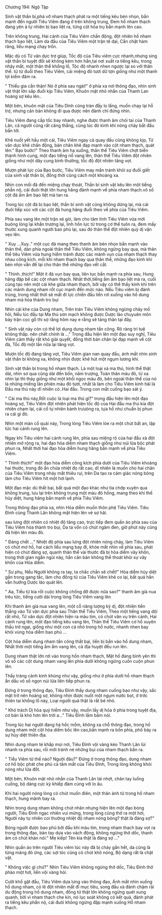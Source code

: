 




Chương 194: Ngộ Tập


Sinh vật thần bí,phá vỡ nham thạch phát ra một tiếng kêu bén nhọn, bắn mạnh đến người Tiêu Viêm đang ở trên không trung, Đem hồ nham thạch đang yên ả tự nhiên bị bạo liệt ra, từng cột hỏa trụ bắn mạnh lên cao.

Trên không trung, Hai cánh của Tiêu Viêm chấn động, đột nhiên hồ nham thạch bạo liệt, Làm da đầu của Tiêu Viêm một trận tê dại, Cắn chặt hàm răng, liều mạng chạy trốn.

Mặc dù có Tử vân dực trợ giúp, Tốc độ của Tiêu viêm cực nhanh,nhưng sing vật thần bí tuyệt đối sẽ không kém hơn hắn,tai nơi xuất ra tiếng kêu, trong nháy mắt, một thân thể khổng lồ, Tộc độ nhanh nhen ngược lại so với thân thể. từ từ đuổi theo Tiêu Viêm, cái miệng đỏ tươi dữ tợn giống như một thanh lợi kiếm đâm ra.

" Thiếu gia cẩn thận! Nó ở phía sau ngài!" ở phía xa nơi thông đạo, nhìn sinh vật thật lớn sắp đuổi kịp Tiêu Viêm, Khuôn mặt nhỏ nhắn của Thanh Lan hoảng sợ kêu lên..

Một bên, khuôn mặt của Tiêu Dỉnh cũng tràn đầy lo lắng, muốn chạy lại hỗ trợ, nhưng căn bản không đi qua được nên đành chỉ đứng nhìn.

Tiêu Viêm đang cấp tốc bay nhanh, nghe được thanh âm chói tai của Thanh Lân, cả người cũng rất căng thẳng, cùng lúc đó kình khí nóng chảy bắt đầu bắn tới.

Khẽ nuốt yết hầu một cái, Tiêu Viêm ngay cả quay đầu cũng không kịp, Tử vân dực khẽ chấn động, bàn chân khẽ đạp mạnh vào cột nham thạch, quát lên:" Bạo bước!" Theo thanh âm hạ xuống, thân thể Tiêu Viêm chợt biến thành hình cung, một đạo tiếng nổ vang lên, thân thể Tiêu Viêm đột nhiên giống như một dây cung bình thường, tốc độ đột nhiên tăng vọt.

Mượn phát lực của Bạo bước, Tiêu Viêm may mắn tránh khỏi sự đuổi giết của sinh vật thần bí, đồng thời cũng cách một khoảng xa.

Nhìn con mồi đã đến miệng chạy thoát, Thần bí sinh vật kêu lên một tiếng phẫn nộ, cái đuôi thật lớn hung hăng đánh mạnh về phía nham thạch.vô số cột đá ầm ầm bạo liệt mà tan ra.

Trong lúc cột đá bị bạo liệt, thần bí sinh vật cũng không dừng lại, mà cái đuôi tiếp xúc với các cột đá hung hăng đuổi theo về phía của Tiêu Viêm.

Phía sau vang lên một trận xé gió, làm cho tâm tình Tiêu Viêm vừa mới buông lỏng lại khẩn trương lại, linh hồn lực từ trong cơ thể tuôn ra, đem mấy thước xung quanh người bao phủ lại, sau đó thân thể đột nhiên quỷ dị vặn vẹo lên.

" Xuy …Xuy.." một cục đá mang theo thanh âm bén nhọn bắn mạnh vào thân thể, dán phía ngoài thân thể Tiêu Viêm, không ngừng bay qua, mà thân thể tiêu Viêm vừa hung hiểm tránh được các mảnh vụn của nham thạch thay nhau công kích. mỗi khi nham thach bay qua thân thể, những đạo kình khí bén nhịn vẫn để lại cho thân thể những đạo vết cắt.

" Thình..thịch!" Một ít đá vụn bay qua, liên tục bắn mạnh ra phía sau, Hung hăng đập bể các cột nham thạch. Nhât thời,tiếng ầm ầm bạo liệt mà ra, cuối cùng tạo nên một cái khe giữa nham thạch, bởi vậy có thể thấy kinh khí trên các mảnh dung nham rốt cục mạnh đến mức nào. Nếu Tiêu viêm bị đánh trúng, trong nhất thời sẽ mất đi lực chiến đấu liền rơi xuống vào hồ dung nham mà hóa thành tro bụi

Nhìn cái khe của Dung nham, Trên trán Tiêu Viêm không ngừng chảy mồ hôi, Nếu lúc đầu tại Ma thú sơn mạch không được Dược lão chuyuên môn bày trận cọc gỗ thì sợ rằng hôm nay e rằng sẽ táng thân tại đây.

" Sinh vật này còn có thể lợi dụng dung nham tấn công. Rõ ràng trí tuệ không thấp. nên chết chính là …" Trong đầu hiện lên một đạo suy nghĩ, Tiêu Viêm cảm thấy rất khó giải quyết, đồng thời bàn chân lại đạp mạnh về cột đá, Tốc độ một lần nữa lại tăng vọt.

Mượn tốc độ đang tăng vọt, Tiêu Viêm gian nan quay đầu, ánh mắt nhìn sinh vật thần bí không xa, không nhịn được khẽ hút một ngụm lương khí.

Sinh vật thần bí trong hồ nham thạch. Là một loại xà ma thú, hình thể thật dài, nhìn sơ qua cũng dài đến bốn, năm trượng, Toàn thân màu đỏ, từ xa nhìn lại thì tháy giống như một khối ngọc màu đỏ, bên ngoài thân thể của nó là những miếng lân phién màu đỏ tươi, nhất là làm cho Tiêu Viêm kinh hãi là Đầu ma thú này dĩ nhiên có..Hai đầu. Trong con mắt cuồng bạo sát ý.

" Cái ma thú này,Rốt cuộc là loại ma thú gì?" trong đầu hiện lên một đạo hoảng sợ, Tiêu Viêm đột nhiên phát hiện tốc độ của Hai đầu ma thú kia đột nhiên chạm lại, cái cổ tự nhiên bành trưưóng ra, tựa hồ như chuẩn bị phun ra cái gì đó.

Nhìn một màn cổ quái này, Trong lòng Tiêu Viêm lóe ra một chút bất an, lập tức hai cánh rung lên.

Ngay khi Tiêu viêm hai cánh rung lên, phía sau miệng rộ của hai đầu xà đột nhiên mở rộng ra, hai đạo hỏa diễm nham thạch giống như núi lửa bộc phát phun ra, Nhất thời hai đạo hỏa diễm hung hăng bắn mạnh về phía Tiêu Viêm.

" Thình thịch!" một đạo hỏa diễm công kích phía dưới của Tiêu Viêm khoảng hai thước, trong đó ẩn chứa nhiệt đọ rất cao, dĩ nhiên là muốn cho hai chân của Tiêu Viêm trong nháy mắt thiêu rụi, trên Da tạo ra cảm giác nóng bỏng làm cho Tiêu Viêm hít một hơi lạnh.

Một đạo mặc dù thất bại, bất quá một đạo khác như tia chớp xuyên qua không trung, lưu lại trên không trung một màu đỏ hồng, mang theo khí thế hủy diệt, hung hăng bắn mạnh về phía Tiêu Viêm.

Trong thông đạo phía xa, nhìn Hỏa diễm muốn thôn phệ Tiêu Viêm. Tiêu Đỉnh cùng Thanh Lân không mặt hiện lên vẻ sợ hãi.

sau lưng đột nhiên có nhiệt độ tăng cao, trực tiếp đem quần áo phía sau của Tiêu Viêm hóa thành tro bụi, Da ta vốn có chút ngăm đen, giờ phút này cũng đã hiện lên màu đỏ.

" Đáng chết …" Nhiệt độ phía sau lưng đột nhiên nóng chảy, làm Tiêu Viêm có chút mơ hồ, hai cách liều mạng bay đi, khóe mắt nhìn về phía sau, phát hiện có chút đáng sợ, quanh thân thể vài thước đã bị hỏa diễm vây khốn, trong thời gian ngắn ngủi này, hắn căn bản không thể thoát khỏi sự vây khốn của Hỏa diễm.

" Sư phụ, Nếu Người không ra tay, ta chắc chắn sẽ chết!" Hỏa diễm hủy diệt gần trong gang tấc, làm cho đồng tử của Tiêu Viêm khẽ co lại, bất quá hắn vẫn hướng Dược lão quát lên.

" Aa, Tiểu tử kia rốt cuộc không chống đỡ được nữa sao?" thanh âm già nua trêu tức, tiếng cười dài trong lòng Tiêu Viêm vang lên

Khi thanh âm già nua vang lên, một cỗ năng lượng kỳ dị, đột nhiên tiến thẳng vào Tử vân dực phía sau Thân thể Tiêu Viêm, Theo một tiếng vang dội rất nhỏ, Tử vân dực đột nhiên hiện ra màu tím, có chút vân vụ trên cánh, Hai cánh rung lên, một đạo tiếng kêu vang lên, Thân thể Tiêu Viêm cơ hồ xuyên thấu trở ngại, giống như một con cá nhỏ trong hồ nước, nhanh nhen bay khỏi vùng hỏa diễm bao phủ …

Cột hỏa diễm dung nham tấn công thất bại, liền bị bắn vào hồ dung nham, Nhất thời một tiếng ầm ầm vang lên, cả địa huyệt đều run lên.

Dung nham thật lớn rơi vào trong hồn nham thạch, Mặt hồ đang bình yên thì vô số các cột dung nham vang lên phía dưới không ngừng cuồn cuộn phun lên.

Thấy tràng cảnh kinh khủng như vậy, giống như ở phía dưới hồ nham thạch ẩn dấu vô số ngọn núi lửa liên tiếp phun ra.

Đứng ở trong thông đạo, Tiêu Đỉnh thấy dung nham cuồng bạo như vậy, sắc mặt trở nên hoảng sợ, không nhịn được nuốt một ngụm nước bọt, ở trớc thiên tai khổng lồ này, Loại người quả thật là rất bé nhỏ.

" Khó trách Dị hỏa quý hiếm như vậy, muốn lấy dị hỏa ở phía trong tuyệt địa, cơ bản là khó hơn lên trời a…" Tiêu Đỉnh lầm bầm nói.

Trong lúc hai người đang há hốc mồm, không xa chỗ thông đạo, trong hồ dung nham một cột hỏa diếm bốc lên cao,bắn mạnh ra bốn phía, phô bày ra sự hủy diệt thiên địa.

Nhìn dung nham té khắp mọi nơi, Tiêu Đỉnh vội vàng kéo Thanh Lân lùi nhanh ra phía sau, rồi mới tránh né những bụi của nham thạch bắn ra.

" Tiểu Viêm tử thế nào? Người đâu?" Đứng ở trong thông đạo, dung nham cơ hồ bộc phát che phủ cả tầm mắt của Tiêu Đỉnh, Trong lòng không khỏi nóng như lửa đốt.

Một bên, Khuôn mặt nhỏ nhắn của Thanh Lân tái nhợt, chân tay luống cuống, bộ dáng cực kỳ khiếp đảm cùng với lo âu.

Khi hai người nóng lòng có chút muốn điên, một thân ảnh từ trong hồ nham thạch, hung mãnh bay ra.

Nhìn trong dung nham không chút nhân nhựng hiện lên một đạo bóng người, Tiêu Đỉnh ngạc nhiên vui mừng, trong lòng cũng thở ra một hơi, Người này tự nhiên coi thường nhiệt độ nham nóng bỏng? thật là đáng sợ?"

Bóng người được bao phủ bởi đấu khí màu tím, trong nham thach bay vọt ra trong thông đạo, bàn tay dựa vào vách động, không ngừng thở dốc, thanh âm có chút khàn nói:" Mẹ kiếp! Tên kia thật là đáng sợ …"

Nhìn quần áo trên người Tiêu viêm lúc này đã bị cháy gần hết, da cũng là từng mảng đỏ ửng, các sợi tóc cũng có chút khô nóng, Bộ dạng rất là chật vật.

" Không việc gì chứ?" Nhìn Tiêu Viêm không ngừng thở dốc, Tiêu Đỉnh thở phào một hơi, liền vội vàng hỏi.

Cười khổ gật đầu, Tiêu Viêm dựa lưng vào thông đạo, Ánh mắt nhìn xuống hồ dung nham, có lẽ đột nhiên mất đi mục tiêu, song đầu xà đành chậm rãi du động trong hồ dung nham, đồng tử thật lớn không ngừng quét xung quanh, bởi vì nham thạch che kín, nó lục soát không có kết quả, đành phát ra tiếng kêu phẫn nộ, cái đuôi không ngừng đập mạnh xuống Hồ nham thạch.





